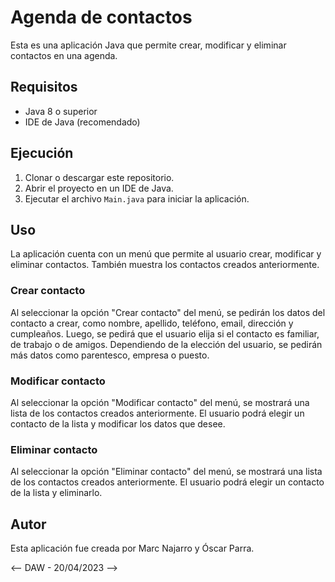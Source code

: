 # Agenda de contactos

Esta es una aplicación Java que permite crear, modificar y eliminar contactos en una agenda.

## Requisitos

- Java 8 o superior
- IDE de Java (recomendado)

## Ejecución

1. Clonar o descargar este repositorio.
2. Abrir el proyecto en un IDE de Java.
3. Ejecutar el archivo `Main.java` para iniciar la aplicación.

## Uso

La aplicación cuenta con un menú que permite al usuario crear, modificar y eliminar contactos. También muestra los contactos creados anteriormente.

### Crear contacto

Al seleccionar la opción "Crear contacto" del menú, se pedirán los datos del contacto a crear, como nombre, apellido, teléfono, email, dirección y cumpleaños. Luego, se pedirá que el usuario elija si el contacto es familiar, de trabajo o de amigos. Dependiendo de la elección del usuario, se pedirán más datos como parentesco, empresa o puesto.

### Modificar contacto

Al seleccionar la opción "Modificar contacto" del menú, se mostrará una lista de los contactos creados anteriormente. El usuario podrá elegir un contacto de la lista y modificar los datos que desee.

### Eliminar contacto

Al seleccionar la opción "Eliminar contacto" del menú, se mostrará una lista de los contactos creados anteriormente. El usuario podrá elegir un contacto de la lista y eliminarlo.

## Autor

Esta aplicación fue creada por Marc Najarro y Óscar Parra.

<-- DAW -   20/04/2023 -->
